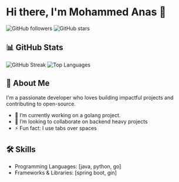 # Hi there, I'm Mohammed Anas 👋

![GitHub followers](https://img.shields.io/github/followers/anasmohammad611?style=social)
![GitHub stars](https://img.shields.io/github/stars/anasmohammad611?style=social)


## 📊 GitHub Stats

![GitHub Streak](https://streak-stats.demolab.com/?user=anasmohammad611&theme=dark)
![Top Languages](https://github-readme-stats.vercel.app/api/top-langs/?username=anasmohammad611&layout=compact&theme=dark)


## 🚀 About Me

I'm a passionate developer who loves building impactful projects and contributing to open-source.

- 🔭 I’m currently working on a golang project.
- 👯 I’m looking to collaborate on backend heavy projects
- ⚡ Fun fact: I use tabs over spaces

## 🛠️ Skills

- Programming Languages: [java, python, go]
- Frameworks & Libraries: [spring boot, gin]

